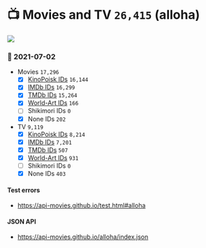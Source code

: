 # :tv: Movies and TV `26,415` (alloha)

<a href="https://API-Movies.github.io"><img src="https://API-Movies.github.io/banner.png?cache"></a>

### :date: 2021-07-02
- Movies `17,296`
  - [x] <a href="https://API-Movies.github.io/alloha/movie_kinopoisk_ids.json">KinoPoisk IDs</a> `16,144`
  - [x] <a href="https://API-Movies.github.io/alloha/movie_imdb_ids.json">IMDb IDs</a> `16,299`
  - [x] <a href="https://API-Movies.github.io/alloha/movie_tmdb_ids.json">TMDb IDs</a> `15,264`
  - [x] <a href="https://API-Movies.github.io/alloha/movie_world_art_ids.json">World-Art IDs</a> `166`
  - [ ] Shikimori IDs `0`
  - [x] None IDs `202`
- TV `9,119`
  - [x] <a href="https://API-Movies.github.io/alloha/tv_kinopoisk_ids.json">KinoPoisk IDs</a> `8,214`
  - [x] <a href="https://API-Movies.github.io/alloha/tv_imdb_ids.json">IMDb IDs</a> `7,201`
  - [x] <a href="https://API-Movies.github.io/alloha/tv_tmdb_ids.json">TMDb IDs</a> `507`
  - [x] <a href="https://API-Movies.github.io/alloha/tv_world_art_ids.json">World-Art IDs</a> `931`
  - [ ] Shikimori IDs `0`
  - [x] None IDs `403`
#### Test errors
- <a href='https://api-movies.github.io/test.html#alloha'>https://api-movies.github.io/test.html#alloha</a>
#### JSON API
- <a href='https://api-movies.github.io/alloha/index.json'>https://api-movies.github.io/alloha/index.json</a>
